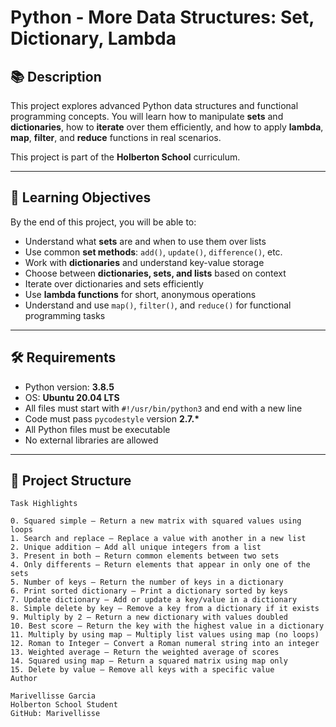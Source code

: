 # Python - More Data Structures: Set, Dictionary, Lambda

## 📚 Description

This project explores advanced Python data structures and functional programming concepts. You will learn how to manipulate **sets** and **dictionaries**, how to **iterate** over them efficiently, and how to apply **lambda**, **map**, **filter**, and **reduce** functions in real scenarios.

This project is part of the **Holberton School** curriculum.

---

## 🎯 Learning Objectives

By the end of this project, you will be able to:

- Understand what **sets** are and when to use them over lists
- Use common **set methods**: `add()`, `update()`, `difference()`, etc.
- Work with **dictionaries** and understand key-value storage
- Choose between **dictionaries, sets, and lists** based on context
- Iterate over dictionaries and sets efficiently
- Use **lambda functions** for short, anonymous operations
- Understand and use `map()`, `filter()`, and `reduce()` for functional programming tasks

---

## 🛠 Requirements

- Python version: **3.8.5**
- OS: **Ubuntu 20.04 LTS**
- All files must start with `#!/usr/bin/python3` and end with a new line
- Code must pass `pycodestyle` version **2.7.\***
- All Python files must be executable
- No external libraries are allowed

---

## 📁 Project Structure

```plaintext
Task Highlights

0. Squared simple – Return a new matrix with squared values using loops
1. Search and replace – Replace a value with another in a new list
2. Unique addition – Add all unique integers from a list
3. Present in both – Return common elements between two sets
4. Only differents – Return elements that appear in only one of the sets
5. Number of keys – Return the number of keys in a dictionary
6. Print sorted dictionary – Print a dictionary sorted by keys
7. Update dictionary – Add or update a key/value in a dictionary
8. Simple delete by key – Remove a key from a dictionary if it exists
9. Multiply by 2 – Return a new dictionary with values doubled
10. Best score – Return the key with the highest value in a dictionary
11. Multiply by using map – Multiply list values using map (no loops)
12. Roman to Integer – Convert a Roman numeral string into an integer
13. Weighted average – Return the weighted average of scores
14. Squared using map – Return a squared matrix using map only
15. Delete by value – Remove all keys with a specific value
Author

Marivellisse Garcia
Holberton School Student
GitHub: Marivellisse
